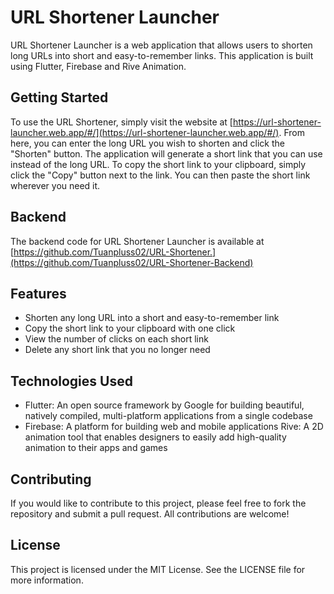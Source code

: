 # URL Shortener Launcher
URL Shortener Launcher is a web application that allows users to shorten long URLs into short and easy-to-remember links. This application is built using Flutter, Firebase and Rive Animation.

## Getting Started
To use the URL Shortener, simply visit the website at [https://url-shortener-launcher.web.app/#/](https://url-shortener-launcher.web.app/#/). From here, you can enter the long URL you wish to shorten and click the "Shorten" button. The application will generate a short link that you can use instead of the long URL.
To copy the short link to your clipboard, simply click the "Copy" button next to the link. You can then paste the short link wherever you need it.

## Backend
The backend code for URL Shortener Launcher is available at [https://github.com/Tuanpluss02/URL-Shortener.](https://github.com/Tuanpluss02/URL-Shortener-Backend)

## Features
- Shorten any long URL into a short and easy-to-remember link
- Copy the short link to your clipboard with one click
- View the number of clicks on each short link
- Delete any short link that you no longer need

## Technologies Used
- Flutter: An open source framework by Google for building beautiful, natively compiled, multi-platform applications from a single codebase
- Firebase: A platform for building web and mobile applications
Rive: A 2D animation tool that enables designers to easily add high-quality animation to their apps and games

## Contributing
If you would like to contribute to this project, please feel free to fork the repository and submit a pull request. All contributions are welcome!

## License
This project is licensed under the MIT License. See the LICENSE file for more information.

